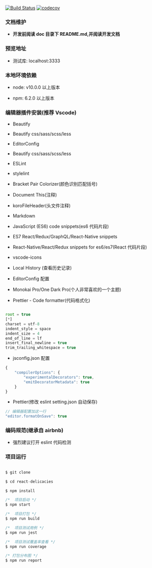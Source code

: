 <!--
 * @Description: zhongshu React PC
 * @Author: 廉恒凯
 * @Date: 2019-08-24 10:38:04
 * @LastEditTime : 2020-01-11 23:30:27
 * @LastEditors  : Please set LastEditors
 -->

[![Build Status](https://travis-ci.org/chris-paul/react-delicacies.svg?branch=master)](https://travis-ci.org/chris-paul/react-delicacies) [![codecov](https://codecov.io/gh/chris-paul/react-delicacies/branch/master/graph/badge.svg)](https://codecov.io/gh/chris-paul/react-delicacies)

### 文档维护

-   **开发前阅读 doc 目录下 README.md,并阅读开发文档**

### 预览地址

-   测试库: localhost:3333

### 本地环境依赖

-   node: v10.0.0 以上版本

-   npm: 6.2.0 以上版本

### 编辑器插件安装(推荐 Vscode)

-   Beautify

-   Beautify css/sass/scss/less

-   EditorConfig

-   Beautify css/sass/scss/less

-   ESLint

-   stylelint

-   Bracket Pair Colorizer(颜色识别匹配括号)

-   Document This(注释)

-   koroFileHeader(头文件注释)

-   Markdown

-   JavaScript (ES6) code snippets(es6 代码片段)

-   ES7 React/Redux/GraphQL/React-Native snippets

-   React-Native/React/Redux snippets for es6/es7(React 代码片段)

-   vscode-icons

-   Local History (查看历史记录)

-   EditorConfig 配置

-   Monokai Pro/One Dark Pro(个人非常喜欢的一个主题)

-   Prettier - Code formatter(代码格式化)

```javascript

root = true
[*]
charset = utf-8
indent_style = space
indent_size = 4
end_of_line = lf
insert_final_newline = true
trim_trailing_whitespace = true

```

-   jsconfig.json 配置

```javascript
{
    "compilerOptions": {
        "experimentalDecorators": true,
        "emitDecoratorMetadata": true
    }
}
```

-   Prettier(修改 eslint setting.json 自动保存)

```javascript
// 编辑器配置加这一行
"editor.formatOnSave": true
```

### 编码规范(继承自 airbnb)

-   强烈建议打开 eslint 代码检测

### 项目运行

```javascript

$ git clone

$ cd react-delicacies

$ npm install

/*  项目启动 */
$ npm start

/*  项目打包 */
$ npm run build

/*  项目测试用例 */
$ npm run jest

/*  项目测试覆盖率查看 */
$ npm run coverage

/* 打包分布图 */
$ npm run report

```
